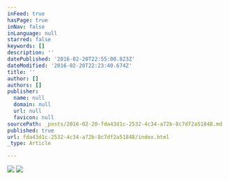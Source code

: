 ```yaml
---
inFeed: true
hasPage: true
inNav: false
inLanguage: null
starred: false
keywords: []
description: ''
datePublished: '2016-02-20T22:55:00.823Z'
dateModified: '2016-02-20T22:23:40.674Z'
title: ''
author: []
authors: []
publisher:
  name: null
  domain: null
  url: null
  favicon: null
sourcePath: _posts/2016-02-20-fda43d1c-2532-4c34-a72b-8c7df2a51848.md
published: true
url: fda43d1c-2532-4c34-a72b-8c7df2a51848/index.html
_type: Article

---
```

![](https://the-grid-user-content.s3-us-west-2.amazonaws.com/a99a187f-13d7-4626-9187-6e95af024b11.jpg)
![](https://the-grid-user-content.s3-us-west-2.amazonaws.com/2627f015-4f97-43ae-9b3a-8009d38daf20.tif)